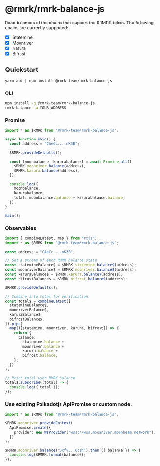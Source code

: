 # @rmrk/rmrk-balance-js

Read balances of the chains that support the $RMRK token. The following chains are currently supported:

- [x] Statemine
- [x] Moonriver
- [x] Karura
- [x] Bifrost

## Quickstart

```
yarn add | npm install @rmrk-team/rmrk-balance-js
```

### CLI

```bash
npm install -g @rmrk-team/rmrk-balance-js
rmrk-balance -a YOUR_ADDRESS
```

### Promise

```typescript
import * as $RMRK from "@rmrk-team/rmrk-balance-js";

async function main() {
  const address = "CAeCc....nK3B";

  $RMRK.provideDefaults();

  const [moonbalance, karurabalance] = await Promise.all([
    $RMRK.moonriver.balance(address),
    $RMRK.karura.balance(address),
  ]);

  console.log({
    moonbalance,
    karurabalance,
    total: moonbalance.balance + karurabalance.balance,
  });
}

main();
```

### Observables

```typescript
import { combineLatest, map } from "rxjs";
import * as $RMRK from "@rmrk-team/rmrk-balance-js";

const address = "CAeCc....nK3B";

// Get a stream of each RMRK balance state
const statemineBalance$ = $RMRK.statemine.balance$(address);
const moonriverBalance$ = $RMRK.moonriver.balance$(address);
const karuraBalance$ = $RMRK.karura.balance$(address);
const bifrostBalance$ = $RMRK.bifrost.balance$(address);

$RMRK.provideDefaults();

// Combine into total for verification.
const total$ = combineLatest([
  statemineBalance$,
  moonriverBalance$,
  karuraBalance$,
  bifrostBalance$,
]).pipe(
  map(([statemine, moonriver, karura, bifrost]) => {
    return {
      balance:
        statemine.balance +
        moonriver.balance +
        karura.balance +
        bifrost.balance,
    };
  })
);

// Print total user RMRK balance
total$.subscribe((total) => {
  console.log({ total });
});
```

### Use existing Polkadotjs ApiPromise or custom node.

```typescript
import * as $RMRK from "@rmrk-team/rmrk-balance-js";

$RMRK.moonriver.provideContext(
  ApiPromise.create({
    provider: new WsProvider("wss://wss.moonriver.moonbeam.network"),
  })
);

$RMRK.moonriver.balance("0xfv...6c1h").then(({ balance }) => {
  console.log($RMRK.format(balance));
});
```
